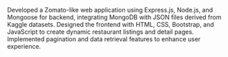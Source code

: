 Developed a Zomato-like web application using Express.js, Node.js, and Mongoose for backend, integrating MongoDB with JSON files derived from Kaggle datasets. Designed the frontend with HTML, CSS, Bootstrap, and JavaScript to create dynamic restaurant listings and detail pages. Implemented pagination and data retrieval features to enhance user experience.
